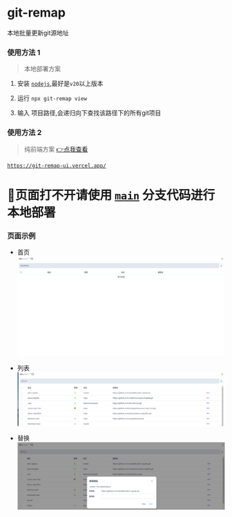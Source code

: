 # git-remap

本地批量更新git源地址


### 使用方法 1 

> 本地部署方案

1. 安装 [`nodejs`](https://nodejs.org/),最好是`v20`以上版本

2. 运行 `npx git-remap view`

3. 输入 项目路径,会递归向下查找该路径下的所有git项目


### 使用方法 2
> 纯前端方案  [👉点我查看](https://github.com/duowb/git-remap/tree/next)

[`https://git-remap-ui.vercel.app/`](https://git-remap-ui.vercel.app/)



# 🫡页面打不开请使用 [`main`](https://github.com/duowb/git-remap) 分支代码进行本地部署


### 页面示例

- 首页
![首页](/img/home.png)

- 列表
![首页](/img/list.png)

- 替换
![替换](/img/update.png)
